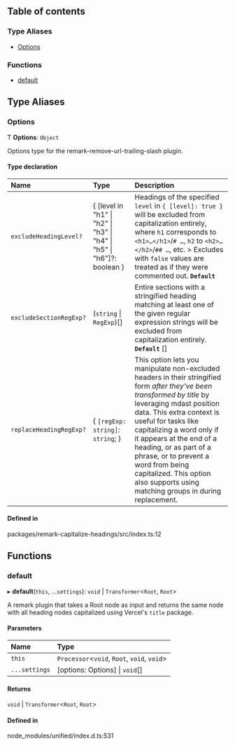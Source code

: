 ## Table of contents

### Type Aliases

- [Options](README.md#options)

### Functions

- [default](README.md#default)

## Type Aliases

### Options

Ƭ **Options**: `Object`

Options type for the remark-remove-url-trailing-slash plugin.

#### Type declaration

| Name | Type | Description |
| :------ | :------ | :------ |
| `excludeHeadingLevel?` | { [level in "h1" \| "h2" \| "h3" \| "h4" \| "h5" \| "h6"]?: boolean } | Headings of the specified `level` in `{ [level]: true }` will be excluded from capitalization entirely, where `h1` corresponds to `<h1>…</h1>`/`# …`, `h2` to `<h2>…</h2>`/`## …`, etc.  > Excludes with `false` values are treated as if they were commented out.  **`Default`** |
| `excludeSectionRegExp?` | (`string` \| `RegExp`)[] | Entire sections with a stringified heading matching at least one of the given regular expression strings will be excluded from capitalization entirely.  **`Default`**  [] |
| `replaceHeadingRegExp?` | { `[regExp: string]`: `string`;  } | This option lets you manipulate non-excluded headers in their stringified form _after they've been transformed by title_ by leveraging mdast position data.  This extra context is useful for tasks like capitalizing a word only if it appears at the end of a heading, or as part of a phrase, or to prevent a word from being capitalized.  This option also supports using matching groups in during replacement. |

#### Defined in

packages/remark-capitalize-headings/src/index.ts:12

## Functions

### default

▸ **default**(`this`, ...`settings`): `void` \| `Transformer`<`Root`, `Root`\>

A remark plugin that takes a Root node as input and returns the same node
with all heading nodes capitalized using Vercel's `title` package.

#### Parameters

| Name | Type |
| :------ | :------ |
| `this` | `Processor`<`void`, `Root`, `void`, `void`\> |
| `...settings` | [options: Options] \| `void`[] |

#### Returns

`void` \| `Transformer`<`Root`, `Root`\>

#### Defined in

node_modules/unified/index.d.ts:531
